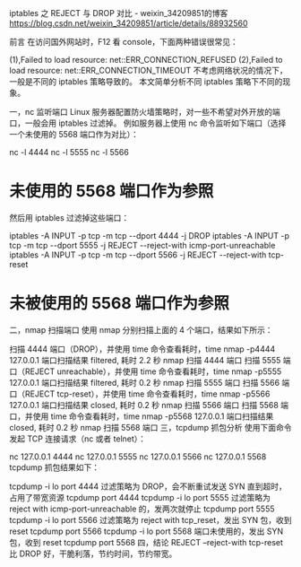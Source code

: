 iptables 之 REJECT 与 DROP 对比 - weixin_34209851的博客 https://blog.csdn.net/weixin_34209851/article/details/88932560

前言
在访问国外网站时，F12 看 console，下面两种错误很常见：

(1),Failed to load resource: net::ERR_CONNECTION_REFUSED
(2),Failed to load resource: net::ERR_CONNECTION_TIMEOUT
不考虑网络状况的情况下，一般是不同的 iptables 策略导致的。
本文简单分析不同 iptables 策略下不同的现象。

一，nc 监听端口
Linux 服务器配置防火墙策略时，对一些不希望对外开放的端口，一般会用 iptables 过滤掉。
例如服务器上使用 nc 命令监听如下端口（选择一个未使用的 5568 端口作为对比）：

nc -l 4444
nc -l 5555
nc -l 5566
# 未使用的 5568 端口作为参照
然后用 iptables 过滤掉这些端口：

iptables -A INPUT -p tcp -m tcp --dport 4444 -j DROP 
iptables -A INPUT -p tcp -m tcp --dport 5555 -j REJECT --reject-with icmp-port-unreachable
iptables -A INPUT -p tcp -m tcp --dport 5566 -j REJECT --reject-with tcp-reset
# 未被使用的 5568 端口作为参照
二，nmap 扫描端口
使用 nmap 分别扫描上面的 4 个端口，结果如下所示：

扫描 4444 端口（DROP），并使用 time 命令查看耗时，time nmap -p4444 127.0.0.1
端口扫描结果 filtered, 耗时 2.2 秒
nmap 扫描 4444 端口
扫描 5555 端口（REJECT unreachable），并使用 time 命令查看耗时，time nmap -p5555 127.0.0.1
端口扫描结果 filtered, 耗时 0.2 秒
nmap 扫描 5555 端口
扫描 5566 端口（REJECT tcp-reset），并使用 time 命令查看耗时，time nmap -p5566 127.0.0.1
端口扫描结果 closed, 耗时 0.2 秒
nmap 扫描 5566 端口
扫描 5568 端口，并使用 time 命令查看耗时，time nmap -p5568 127.0.0.1
端口扫描结果 closed, 耗时 0.2 秒
nmap 扫描 5568 端口
三，tcpdump 抓包分析
使用下面命令发起 TCP 连接请求（nc 或者 telnet）：

nc 127.0.0.1 4444
nc 127.0.0.1 5555
nc 127.0.0.1 5566
nc 127.0.0.1 5568
tcpdump 抓包结果如下：

tcpdump -i lo port 4444
过滤策略为 DROP，会不断重试发送 SYN 直到超时，占用了带宽资源
tcpdump port 4444
tcpdump -i lo port 5555
过滤策略为 reject with icmp-port-unreachable 的，发两次就停止
tcpdump port 5555
tcpdump -i lo port 5566
过滤策略为 reject with tcp_reset，发出 SYN 包，收到 reset
tcpdump port 5566
tcpdump -i lo port 5568
端口未使用的，发出 SYN 包，收到 reset
tcpdump port 5568
四，结论
REJECT –reject-with tcp-reset 比 DROP 好，干脆利落，节约时间，节约带宽。